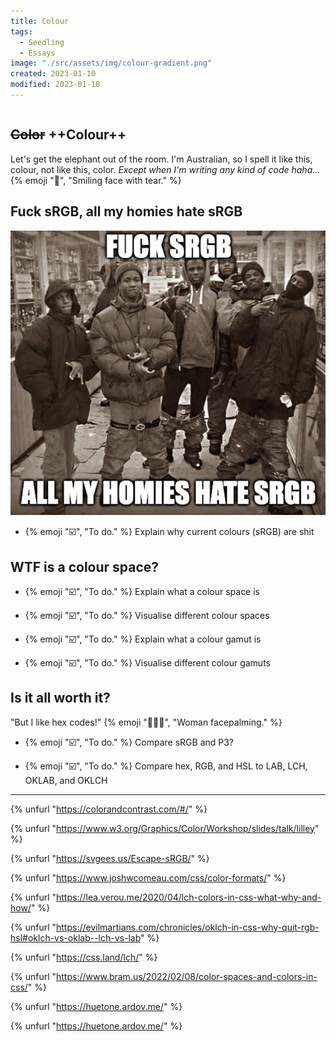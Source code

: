 ```yaml
---
title: Colour
tags:
  - Seedling
  - Essays
image: "./src/assets/img/colour-gradient.png"
created: 2023-01-10
modified: 2023-01-10
---
```


~~~ callout **{% emoji "⚠️", "Warning." %} This post is not complete, be wary.**
~~~

## ~~Color~~ ++Colour++

Let's get the elephant out of the room.
I'm Australian, so I spell it like this, colour, not like this, color. _Except when I'm writing any kind of code haha…_ {% emoji "🥲", "Smiling face with tear." %}

## Fuck sRGB, all my homies hate sRGB

![A meme with the text “Fuck sRGB, all my homies hate sRGB”](../../../assets/img/all-my-homies-hate-srgb.png)

- {% emoji "☑️", "To do." %} Explain why current colours (sRGB) are shit

## WTF is a colour space?

- {% emoji "☑️", "To do." %} Explain what a colour space is

- {% emoji "☑️", "To do." %} Visualise different colour spaces

- {% emoji "☑️", "To do." %} Explain what a colour gamut is

- {% emoji "☑️", "To do." %} Visualise different colour gamuts

## Is it all worth it?

"But I like hex codes!" {% emoji "🤦🏼‍♀️", "Woman facepalming." %}

- {% emoji "☑️", "To do." %} Compare sRGB and P3?

- {% emoji "☑️", "To do." %} Compare hex, RGB, and HSL to LAB, LCH, OKLAB, and OKLCH

---

{% unfurl "https://colorandcontrast.com/#/" %}

{% unfurl "https://www.w3.org/Graphics/Color/Workshop/slides/talk/lilley" %}

{% unfurl "https://svgees.us/Escape-sRGB/" %}

{% unfurl "https://www.joshwcomeau.com/css/color-formats/" %}

{% unfurl "https://lea.verou.me/2020/04/lch-colors-in-css-what-why-and-how/" %}

{% unfurl "https://evilmartians.com/chronicles/oklch-in-css-why-quit-rgb-hsl#oklch-vs-oklab--lch-vs-lab" %}

{% unfurl "https://css.land/lch/" %}

{% unfurl "https://www.bram.us/2022/02/08/color-spaces-and-colors-in-css/" %}

{% unfurl "https://huetone.ardov.me/" %}

{% unfurl "https://huetone.ardov.me/" %}
